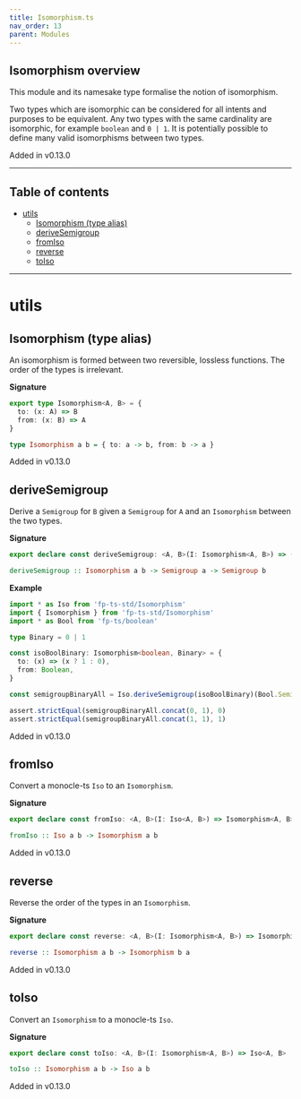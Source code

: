 ```yaml
---
title: Isomorphism.ts
nav_order: 13
parent: Modules
---
```


## Isomorphism overview

This module and its namesake type formalise the notion of isomorphism.

Two types which are isomorphic can be considered for all intents and
purposes to be equivalent. Any two types with the same cardinality are
isomorphic, for example `boolean` and `0 | 1`. It is potentially possible to
define many valid isomorphisms between two types.

Added in v0.13.0

---

<h2 class="text-delta">Table of contents</h2>

- [utils](#utils)
  - [Isomorphism (type alias)](#isomorphism-type-alias)
  - [deriveSemigroup](#derivesemigroup)
  - [fromIso](#fromiso)
  - [reverse](#reverse)
  - [toIso](#toiso)

---

# utils

## Isomorphism (type alias)

An isomorphism is formed between two reversible, lossless functions. The
order of the types is irrelevant.

**Signature**

```ts
export type Isomorphism<A, B> = {
  to: (x: A) => B
  from: (x: B) => A
}
```

```hs
type Isomorphism a b = { to: a -> b, from: b -> a }
```

Added in v0.13.0

## deriveSemigroup

Derive a `Semigroup` for `B` given a `Semigroup` for `A` and an
`Isomorphism` between the two types.

**Signature**

```ts
export declare const deriveSemigroup: <A, B>(I: Isomorphism<A, B>) => (S: Semigroup<A>) => Semigroup<B>
```

```hs
deriveSemigroup :: Isomorphism a b -> Semigroup a -> Semigroup b
```

**Example**

```ts
import * as Iso from 'fp-ts-std/Isomorphism'
import { Isomorphism } from 'fp-ts-std/Isomorphism'
import * as Bool from 'fp-ts/boolean'

type Binary = 0 | 1

const isoBoolBinary: Isomorphism<boolean, Binary> = {
  to: (x) => (x ? 1 : 0),
  from: Boolean,
}

const semigroupBinaryAll = Iso.deriveSemigroup(isoBoolBinary)(Bool.SemigroupAll)

assert.strictEqual(semigroupBinaryAll.concat(0, 1), 0)
assert.strictEqual(semigroupBinaryAll.concat(1, 1), 1)
```

Added in v0.13.0

## fromIso

Convert a monocle-ts `Iso` to an `Isomorphism`.

**Signature**

```ts
export declare const fromIso: <A, B>(I: Iso<A, B>) => Isomorphism<A, B>
```

```hs
fromIso :: Iso a b -> Isomorphism a b
```

Added in v0.13.0

## reverse

Reverse the order of the types in an `Isomorphism`.

**Signature**

```ts
export declare const reverse: <A, B>(I: Isomorphism<A, B>) => Isomorphism<B, A>
```

```hs
reverse :: Isomorphism a b -> Isomorphism b a
```

Added in v0.13.0

## toIso

Convert an `Isomorphism` to a monocle-ts `Iso`.

**Signature**

```ts
export declare const toIso: <A, B>(I: Isomorphism<A, B>) => Iso<A, B>
```

```hs
toIso :: Isomorphism a b -> Iso a b
```

Added in v0.13.0
